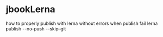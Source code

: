 # jbookLerna

how to properly publish with lerna without errors when publish fail
lerna publish --no-push --skip-git
